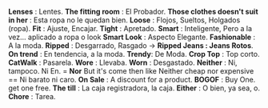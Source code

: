 **Lenses** : Lentes.
**The fitting room** : El Probador.
**Those clothes doesn't suit in her** : Esta ropa no le quedan bien.
**Loose** : Flojos, Sueltos, Holgados (ropa).
**Fit** : Ajuste, Encajar.
**Tight** : Apretado.
**Smart** : Inteligente, Pero a la vez... aplicado a ropa o look **Smart Look** : Aspecto Elegante.
**Fashionable** : A la moda.
**Ripped** : Desgarrado, Rasgado  -> **Ripped Jeans : Jeans Rotos**.
**On trend** : En tendencia, a la moda.
**Trendy**: De Moda.
**Crop Top** : Top corto.
**CatWalk** : Pasarela.
**Wore** : Llevaba.
**Worn** : Desgastado.
**Neither** : Ni, tampoco. Ni En.  = **Nor** But it's come then like Neither cheap nor expensive == Ni barato ni caro.
**On Sale** : A discount for a product.
**BOGOF** : Buy One. get one free.
**The till** : La caja registradora, la caja.
**Either** : O bien, ya sea, o.
**Chore** : Tarea.
